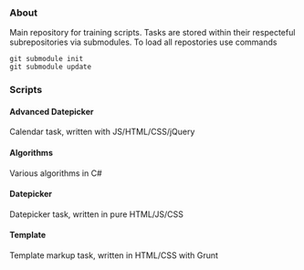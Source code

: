 ### About

Main repository for training scripts. Tasks are stored within their respecteful subrepositories via submodules.
To load all repostories use commands

```
git submodule init
git submodule update
```

### Scripts

#### Advanced Datepicker

Calendar task, written with JS/HTML/CSS/jQuery

#### Algorithms

Various algorithms in C#

#### Datepicker

Datepicker task, written in pure HTML/JS/CSS

#### Template

Template markup task, written in HTML/CSS with Grunt


